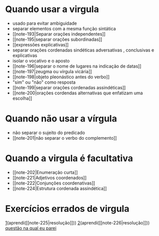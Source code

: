 
# Quando usar a virgula
- usado para evitar ambiguidade
- separar elementos com a mesma função sintática
- [[note-193|Separar orações independentes]]
- [[note-195|separar orações subordinadas]]
- [[expressões explicativas]]
- separar orações cordenadas sindéticas adversativas , conclusivas e explicativas
- isolar o vocativo e o aposto
- [[note-196|separar o nome de lugares na indicação de datas]]
- [[note-197|zeugma ou vírgula vicária]]
- [[note-198|objeto pleonástico antes do verbo]]
- "sim" ou "não" como resposta
- [[note-199|separar orações cordenadas assindéticas]]
- [[note-200|orações cordendas alternativas que enfatizam uma escolha]]

# Quando não usar a vírgula

- não separar o sujeito do predicado
- [[note-201|não separar o verbo do complemento]]

# Quando a virgula é facultativa
- [[note-202|Enumeração curta]]
- [[note-221|Adjetivos coordenados]]
- [[note-222|Conjunções coordenativas]]
- [[note-224|Estrutura cordenada assindética]]

# Exercícios errados de virgula
[1](https://www.qconcursos.com/questoes-militares/questoes/0831864b-e4)(aprendi([[note-225|resolução]]))
[2](https://www.qconcursos.com/questoes-militares/questoes/1fdcbbda-4d)(aprendi([[note-226|resolução]]))
[questão na qual eu parei](https://www.qconcursos.com/questoes-militares/questoes/d61a26a6-4b)

